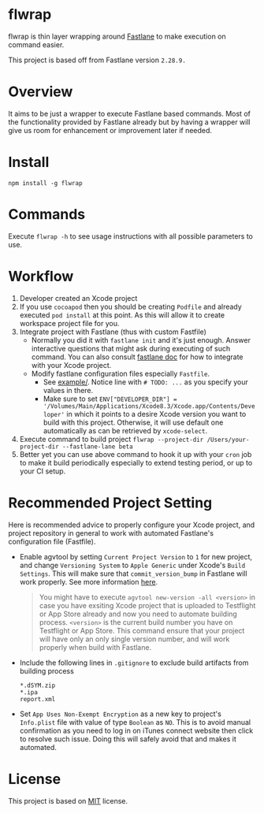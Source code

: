 # flwrap
flwrap is thin layer wrapping around [Fastlane](https://github.com/fastlane/fastlane) to make execution on command easier.

This project is based off from Fastlane version `2.28.9.`

# Overview

It aims to be just a wrapper to execute Fastlane based commands. Most of the functionality provided by Fastlane already but by having a wrapper will give us room for enhancement or improvement later if needed.

# Install

`npm install -g flwrap`

# Commands

Execute `flwrap -h` to see usage instructions with all possible parameters to use.

# Workflow

1. Developer created an Xcode project
2. If you use `cocoapod` then you should be creating `Podfile` and already executed `pod install` at this point.
    As this will allow it to create workspace project file for you.
3. Integrate project with Fastlane (thus with custom Fastfile)
	* Normally you did it with `fastlane init` and it's just enough. Answer interactive questions that might ask during executing of such command. You can also consult [fastlane doc](https://docs.fastlane.tools/) for how to integrate with your Xcode project.
	* Modify fastlane configuration files especially `Fastfile`.
        * See [example/](https://github.com/haxpor/flwrap/tree/master/example). Notice line with `# TODO: ...` as you specify your values in there.
	    * Make sure to set `ENV["DEVELOPER_DIR"] = '/Volumes/Main/Applications/Xcode8.3/Xcode.app/Contents/Developer'` in which it points to a desire Xcode version you want to build with this project. Otherwise, it will use default one automatically as can be retrieved by `xcode-select`.
4. Execute command to build project `flwrap --project-dir /Users/your-project-dir --fastlane-lane beta`
5. Better yet you can use above command to hook it up with your `cron` job to make it build periodically especially to extend testing period, or up to your CI setup.

# Recommended Project Setting

Here is recommended advice to properly configure your Xcode project, and project repository in general to work with automated Fastlane's configuration file (Fastfile).

* Enable agvtool by setting `Current Project Version` to `1` for new project, and change `Versioning System` to `Apple Generic` under Xcode's `Build Settings`. This will make sure that `commit_version_bump` in Fastlane will work properly. See more information [here](https://developer.apple.com/library/content/qa/qa1827/_index.html).
	
	> You might have to execute `agvtool new-version -all <version>` in case you have exsiting Xcode project that is uploaded to Testflight or App Store already and now you need to automate building process. `<version>` is the current build number you have on Testflight or App Store. This command ensure that your project will have only an only single version number, and will work properly when build with Fastlane.

* Include the following lines in `.gitignore` to exclude build artifacts from building process

    ```
    *.dSYM.zip
    *.ipa
    report.xml
    ```
* Set `App Uses Non-Exempt Encryption` as a new key to project's `Info.plist` file with value of type `Boolean` as `NO`. This is to avoid manual confirmation as you need to log in on iTunes connect website then click to resolve such issue. Doing this will safely avoid that and makes it automated.

# License
This project is based on [MIT](https://github.com/haxpor/flwrap/blob/master/LICENSE) license.

